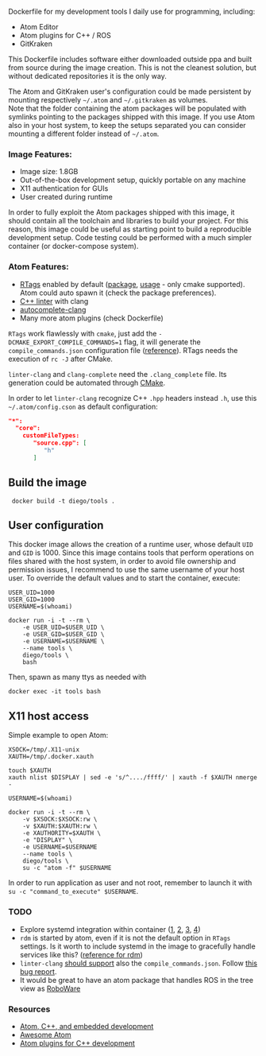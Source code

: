 Dockerfile for my development tools I daily use for programming, including:
* Atom Editor
* Atom plugins for C++ / ROS
* GitKraken

This Dockerfile includes software either downloaded outside ppa and built from
source during the image creation. This is not the cleanest solution, but without
dedicated repositories it is the only way.

The Atom and GitKraken user's configuration could be made persistent by mounting
respectively `~/.atom` and `~/.gitkraken` as volumes.<br>
Note that the folder containing the atom packages will be populated with symlinks
pointing to the packages shipped with this image. If you use Atom also in your
host system, to keep the setups separated you can consider mounting a different
folder instead of `~/.atom`.

### Image Features:
* Image size: 1.8GB
* Out-of-the-box development setup, quickly portable on any machine
* X11 authentication for GUIs
* User created during runtime

In order to fully exploit the Atom packages shipped with this image, it should
contain all the toolchain and libraries to build your project. For this reason,
this image could be useful as starting point to build a reproducible development
setup. Code testing could be performed with a much simpler container (or
docker-compose system).

### Atom Features:
* [RTags][2] enabled by default ([package][2], [usage][3] - only cmake supported).
Atom could auto spawn it (check the package preferences).
* [C++ linter][16] with clang
* [autocomplete-clang][17]
* Many more atom plugins (check Dockerfile)

`RTags` work flawlessly with `cmake`, just add the `-DCMAKE_EXPORT_COMPILE_COMMANDS=1`
flag, it will generate the `compile_commands.json` configuration file ([reference][8]).
RTags needs the execution of `rc -J` after CMake.

`linter-clang` and `clang-complete` need the `.clang_complete` file. Its generation
could be automated through [CMake][10].

In order to let `linter-clang` recognize C++ `.hpp` headers instead `.h`, use
this `~/.atom/config.cson` as default configuration:
```json
"*":
  "core":
    customFileTypes:
	   "source.cpp": [
		  "h"
	   ]
```

## Build the image
```
 docker build -t diego/tools .
```

## User configuration
This docker image allows the creation of a runtime user,
whose default `UID` and `GID` is 1000. Since this image contains tools that perform
operations on files shared with the host system, in order to avoid file ownership
and permission issues, I recommend to use the same username of your host user.
To override the default values and to start the container, execute:
```
USER_UID=1000
USER_GID=1000
USERNAME=$(whoami)

docker run -i -t --rm \
	-e USER_UID=$USER_UID \
	-e USER_GID=$USER_GID \
	-e USERNAME=$USERNAME \
	--name tools \
	diego/tools \
	bash
```
Then, spawn as many ttys as needed with
```
docker exec -it tools bash
```

## X11 host access
Simple example to open Atom:
```
XSOCK=/tmp/.X11-unix
XAUTH=/tmp/.docker.xauth

touch $XAUTH
xauth nlist $DISPLAY | sed -e 's/^..../ffff/' | xauth -f $XAUTH nmerge -

USERNAME=$(whoami)

docker run -i -t --rm \
	-v $XSOCK:$XSOCK:rw \
	-v $XAUTH:$XAUTH:rw \
	-e XAUTHORITY=$XAUTH \
	-e "DISPLAY" \
	-e USERNAME=$USERNAME
	--name tools \
	diego/tools \
	su -c "atom -f" $USERNAME
```
In order to run application as user and not root, remember to launch it with
`su -c "command_to_execute" $USERNAME`.

### TODO
* Explore systemd integration within container ([1][1], [2][5], [3][6], [4][7])
* `rdm` is started by atom, even if it is not the default option in `RTags` settings.
Is it worth to include systemd in the image to gracefully handle services like this?
([reference for rdm][18])
* `linter-clang` [should support][13] also the `compile_commands.json`.
Follow [this bug report][14].
* It would be great to have an atom package that handles ROS in the tree view
as [RoboWare][15]

### Resources
* [Atom, C++, and embedded development][9]
* [Awesome Atom][11]
* [Atom plugins for C++ development][12]

[1]: https://developers.redhat.com/blog/2016/09/13/running-systemd-in-a-non-privileged-container/
[2]: https://atom.io/packages/atomic-rtags
[3]: https://github.com/Andersbakken/rtags#setup
[5]: https://lwn.net/Articles/676831/
[6]: http://docs.projectatomic.io/container-best-practices/#planning_starting_application
[7]: https://maci0.wordpress.com/2014/07/23/run-systemd-in-an-unprivileged-docker-container/
[8]: http://clang.llvm.org/docs/JSONCompilationDatabase.html
[9]: http://blog.oakbits.com/index.php?post/2016/02/01/Using-Atom-For-C-And-Embedded-Development
[10]: https://ncrmnt.org/2016/04/21/cmake-atom-clang_complete/
[11]: https://github.com/mehcode/awesome-atom
[12]: https://blogs.aerys.in/jeanmarc-leroux/2015/07/31/atom-plugins-for-c-development/
[13]: https://github.com/AtomLinter/linter-clang#clang-json-compilation-database
[14]: https://github.com/AtomLinter/linter-clang/issues/131
[15]: http://www.roboware.me
[16]: https://atom.io/packages/linter-clang
[17]: https://atom.io/packages/autocomplete-clang
[18]: https://github.com/Andersbakken/rtags#integration-with-systemd-gnu-linux
